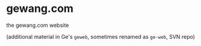 # gewang.com
the gewang.com website

(additional material in Ge's `geweb`, sometimes renamed as `ge-web`, SVN repo)
